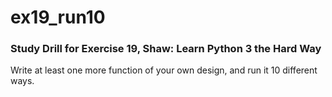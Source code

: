 # ex19_run10
### Study Drill for Exercise 19, Shaw: Learn Python 3 the Hard Way  

Write at least one more function of your own design, and run it 10 different ways.
